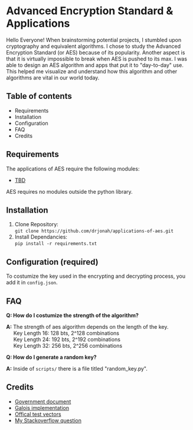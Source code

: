 # Advanced Encryption Standard & Applications

Hello Everyone! When brainstorming potential projects, I stumbled upon cryptography and equivalent algorithms. I chose to study the Advanced Encryption Standard (or AES) because of its popularity. Another aspect is that it is virtually impossible to break when AES is pushed to its max. I was able to design an AES algorithm and apps that put it to "day-to-day" use. This helped me visualize and understand how this algorithm and other algorithms are vital in our world today.  


## Table of contents

- Requirements
- Installation
- Configuration
- FAQ
- Credits


## Requirements

The applications of AES require the following modules:
- [TBD](https://www.google.com/)

AES requires no modules outside the python library.


## Installation 

1. Clone Repository: <br> `git clone https://github.com/drjonah/applications-of-aes.git`
2. Install Dependancies: <br> `pip install -r requirements.txt`


## Configuration (required)

To costumize the key used in the encrypting and decrypting process, you add it in `config.json`.


## FAQ

**Q: How do I costumize the strength of the algorithm?**

**A:** The strength of aes algorithm depends on the length of the key.
<br>      Key Length 16: 128 bts, 2^128 combinations
<br>      Key Length 24: 192 bts, 2^192 combinations
<br>      Key Length 32: 256 bts, 2^256 combinations

**Q: How do I generate a random key?**

**A:** Inside of `scripts/` there is a file titled "random_key.py".

## Credits

- [Government document](https://nvlpubs.nist.gov/nistpubs/FIPS/NIST.FIPS.197.pdf)
- [Galois implementation](http://blog.simulacrum.me/2019/01/aes-galois/)
- [Offical test vectors](https://csrc.nist.gov/CSRC/media/Projects/Cryptographic-Algorithm-Validation-Program/documents/aes/AESAVS.pdf )
- [My Stackoverflow question](https://stackoverflow.com/questions/76862154/why-is-my-aes-algorithm-not-producing-correct-output)
